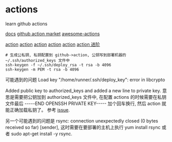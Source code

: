 # actions

learn github actions

[docs](https://docs.github.com/cn/actions)
[github action market](https://github.com/marketplace?type=actions)
[awesome-actions](https://github.com/sdras/awesome-actions)

[action](https://jasonkayzk.github.io/2020/08/28/Github-Actions%E6%80%BB%E7%BB%93/)
[action](https://www.cnblogs.com/kongyijilafumi/p/16149434.html)
[action](https://www.cnblogs.com/wujianbufengsao/articles/13572397.html)
[action](https://zhuanlan.zhihu.com/p/363551389)
[action](https://juejin.cn/post/6997442468216061966)
[action 进阶](https://www.jianshu.com/p/022086076190)

```shell
# 生成公私钥, 私钥配置到 github->action, 公钥写到部署机器的 ~/.ssh/authorized_keys 文件中
ssh-keygen -f ~/.ssh/deploy_rsa -t rsa -b 4096
ssh-keygen -m PEM -t rsa -b 4096
```

可能遇到的问题 Load key "/home/runner/.ssh/deploy_key": error in libcrypto

Added public key to authorized_keys and added a new line to private key.
意思是需要把公钥加到 authorized_keys 文件中, 在配置 actions 的时候需要在私钥文件最后 -----END OPENSSH PRIVATE KEY----- 加个回车换行, 然后 action 就能正确加载私钥了。 参考 [issue](https://github.com/easingthemes/ssh-deploy/issues/143).

另一个可能遇到的问题是 rsync: connection unexpectedly closed (0 bytes received so far) [sender], 这时需要在要部署的主机上执行 yum install rsync 或者 sudo apt-get install -y rsync.
